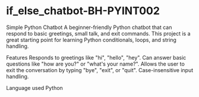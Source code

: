 # if_else_chatbot-BH-PYINT002
Simple Python Chatbot
A beginner-friendly Python chatbot that can respond to basic greetings, small talk, and exit commands.
This project is a great starting point for learning Python conditionals, loops, and string handling.

Features
  Responds to greetings like "hi", "hello", "hey".
  Can answer basic questions like "how are you?" or "what's your name?".
  Allows the user to exit the conversation by typing "bye", "exit", or "quit".
  Case-insensitive input handling.

Language used
  Python
